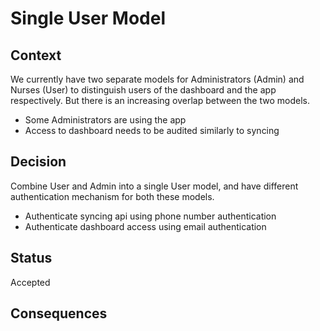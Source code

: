 # Single User Model

## Context
We currently have two separate models for Administrators (Admin) and Nurses (User)
to distinguish users of the dashboard and the app respectively. But there is an increasing
overlap between the two models.

- Some Administrators are using the app
- Access to dashboard needs to be audited similarly to syncing

## Decision
Combine User and Admin into a single User model, and have different authentication mechanism for
both these models.

- Authenticate syncing api using phone number authentication
- Authenticate dashboard access using email authentication

## Status
Accepted

## Consequences
